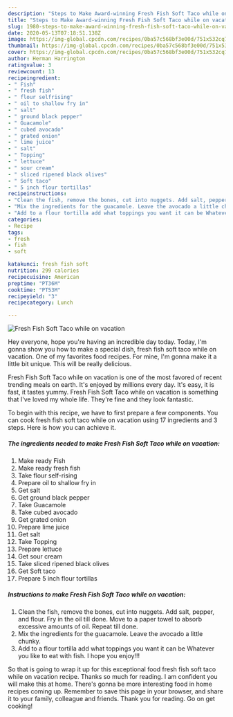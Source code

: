 ```yaml
---
description: "Steps to Make Award-winning Fresh Fish Soft Taco while on vacation"
title: "Steps to Make Award-winning Fresh Fish Soft Taco while on vacation"
slug: 1980-steps-to-make-award-winning-fresh-fish-soft-taco-while-on-vacation
date: 2020-05-13T07:18:51.138Z
image: https://img-global.cpcdn.com/recipes/0ba57c568bf3e00d/751x532cq70/fresh-fish-soft-taco-while-on-vacation-recipe-main-photo.jpg
thumbnail: https://img-global.cpcdn.com/recipes/0ba57c568bf3e00d/751x532cq70/fresh-fish-soft-taco-while-on-vacation-recipe-main-photo.jpg
cover: https://img-global.cpcdn.com/recipes/0ba57c568bf3e00d/751x532cq70/fresh-fish-soft-taco-while-on-vacation-recipe-main-photo.jpg
author: Herman Harrington
ratingvalue: 3
reviewcount: 13
recipeingredient:
- " Fish"
- " fresh fish"
- " flour selfrising"
- " oil to shallow fry in"
- " salt"
- " ground black pepper"
- " Guacamole"
- " cubed avocado"
- " grated onion"
- " lime juice"
- " salt"
- " Topping"
- " lettuce"
- " sour cream"
- " sliced ripened black olives"
- " Soft taco"
- " 5 inch flour tortillas"
recipeinstructions:
- "Clean the fish, remove the bones, cut into nuggets. Add salt, pepper, and flour. Fry in the oil till done. Move to a paper towel to absorb excessive amounts of oil. Repeat till done."
- "Mix the ingredients for the guacamole. Leave the avocado a little chunky."
- "Add to a flour tortilla add what toppings you want it can be Whatever you like to eat with fish. I hope you enjoy!!!"
categories:
- Recipe
tags:
- fresh
- fish
- soft

katakunci: fresh fish soft 
nutrition: 299 calories
recipecuisine: American
preptime: "PT36M"
cooktime: "PT53M"
recipeyield: "3"
recipecategory: Lunch

---
```



![Fresh Fish Soft Taco while on vacation](https://img-global.cpcdn.com/recipes/0ba57c568bf3e00d/751x532cq70/fresh-fish-soft-taco-while-on-vacation-recipe-main-photo.jpg)

Hey everyone, hope you're having an incredible day today. Today, I'm gonna show you how to make a special dish, fresh fish soft taco while on vacation. One of my favorites food recipes. For mine, I'm gonna make it a little bit unique. This will be really delicious.

Fresh Fish Soft Taco while on vacation is one of the most favored of recent trending meals on earth. It's enjoyed by millions every day. It's easy, it is fast, it tastes yummy. Fresh Fish Soft Taco while on vacation is something that I've loved my whole life. They're fine and they look fantastic.




To begin with this recipe, we have to first prepare a few components. You can cook fresh fish soft taco while on vacation using 17 ingredients and 3 steps. Here is how you can achieve it.

<!--inarticleads1-->

##### The ingredients needed to make Fresh Fish Soft Taco while on vacation:

1. Make ready  Fish
1. Make ready  fresh fish
1. Take  flour self-rising
1. Prepare  oil to shallow fry in
1. Get  salt
1. Get  ground black pepper
1. Take  Guacamole
1. Take  cubed avocado
1. Get  grated onion
1. Prepare  lime juice
1. Get  salt
1. Take  Topping
1. Prepare  lettuce
1. Get  sour cream
1. Take  sliced ripened black olives
1. Get  Soft taco
1. Prepare  5 inch flour tortillas




<!--inarticleads2-->

##### Instructions to make Fresh Fish Soft Taco while on vacation:

1. Clean the fish, remove the bones, cut into nuggets. Add salt, pepper, and flour. Fry in the oil till done. Move to a paper towel to absorb excessive amounts of oil. Repeat till done.
1. Mix the ingredients for the guacamole. Leave the avocado a little chunky.
1. Add to a flour tortilla add what toppings you want it can be Whatever you like to eat with fish. I hope you enjoy!!!




So that is going to wrap it up for this exceptional food fresh fish soft taco while on vacation recipe. Thanks so much for reading. I am confident you will make this at home. There's gonna be more interesting food in home recipes coming up. Remember to save this page in your browser, and share it to your family, colleague and friends. Thank you for reading. Go on get cooking!
